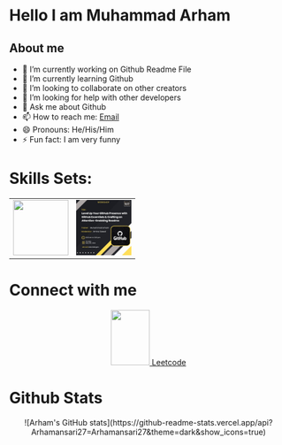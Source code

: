 # Hello I am Muhammad Arham

## About me

- 🔭 I’m currently working on Github Readme File
- 🌱 I’m currently learning Github
- 👯 I’m looking to collaborate on other creators
- 🤔 I’m looking for help with other developers
- 💬 Ask me about Github
- 📫 How to reach me: [Email](arham96100@gmail.com)
- 😄 Pronouns: He/His/Him
- ⚡ Fun fact: I am very funny

# Skills Sets:

<table align="center">
  <tr>
    <td>
      <img src="https://tse3.mm.bing.net/th?id=OIP.pqcPskVdTrJqfhZ-Z49AtQHaHn&pid=Api&P=0&h=220" width="100px" height="100px"/>
    </td>
  <td>
    <img src="https://github.com/Arhamansari27/Arhamansari27/blob/main/WorkShop.jpeg?raw=true" width="100px" height="100px"/>
  </td>
  </tr>
</table>

# Connect with me

<div align="center">
  <a href="https://www.linkedin.com/in/dietitian-aiza-naeem/">
    <img src="https://www.vectorlogo.zone/logos/linkedin/linkedin-icon.svg" height="100px" width="70px"/>
  </a>
  <a href="https://leetcode.com/arhamansari11/">Leetcode</a>
</div>


# Github Stats

<div align="center">
  ![Arham's GitHub stats](https://github-readme-stats.vercel.app/api?Arhamansari27=Arhamansari27&theme=dark&show_icons=true)
</div>

